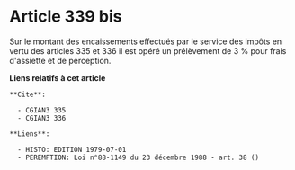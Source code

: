 # Article 339 bis

Sur le montant des encaissements effectués par le service des impôts en vertu des articles 335 et 336  il est opéré un
prélèvement de 3 % pour frais d'assiette et de perception.

**Liens relatifs à cet article**

	**Cite**:

	  - CGIAN3 335
	  - CGIAN3 336

	**Liens**:

	  - HISTO: EDITION 1979-07-01
	  - PEREMPTION: Loi n°88-1149 du 23 décembre 1988 - art. 38 ()
